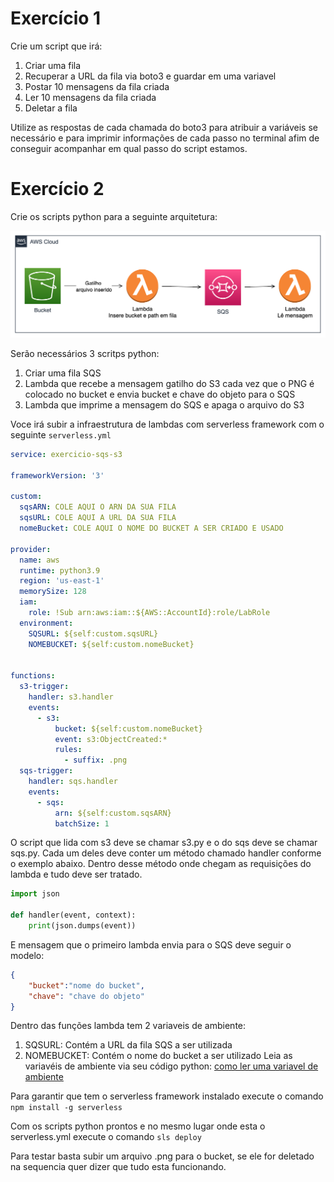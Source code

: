 # Exercício 1

Crie um script que irá:
  1. Criar uma fila
  2. Recuperar a URL da fila via boto3 e guardar em uma variavel
  3. Postar 10 mensagens da fila criada
  4. Ler 10 mensagens da fila criada
  5. Deletar a fila

Utilize as respostas de cada chamada do boto3 para atribuir a variáveis se necessário e para imprimir informações de cada passo no terminal afim de conseguir acompanhar em qual passo do script estamos.


# Exercício 2

Crie os scripts python para a seguinte arquitetura:

![](img/arquitetura.png)

Serão necessários 3 scritps python:
  1. Criar uma fila SQS
  2. Lambda que recebe a mensagem gatilho do S3 cada vez que o PNG é colocado no bucket e envia bucket e chave do objeto para o SQS
  3. Lambda que imprime a mensagem do SQS e apaga o arquivo do S3


Voce irá subir a infraestrutura de lambdas com serverless framework com o seguinte `serverless.yml`
```yaml
service: exercicio-sqs-s3

frameworkVersion: '3'

custom:
  sqsARN: COLE AQUI O ARN DA SUA FILA
  sqsURL: COLE AQUI A URL DA SUA FILA
  nomeBucket: COLE AQUI O NOME DO BUCKET A SER CRIADO E USADO
  
provider:
  name: aws
  runtime: python3.9
  region: 'us-east-1'
  memorySize: 128
  iam:
    role: !Sub arn:aws:iam::${AWS::AccountId}:role/LabRole
  environment:
    SQSURL: ${self:custom.sqsURL}
    NOMEBUCKET: ${self:custom.nomeBucket}


functions:
  s3-trigger:
    handler: s3.handler
    events:
      - s3:
          bucket: ${self:custom.nomeBucket}
          event: s3:ObjectCreated:*
          rules:
            - suffix: .png
  sqs-trigger:
    handler: sqs.handler
    events:
      - sqs:
          arn: ${self:custom.sqsARN}
          batchSize: 1
```


O script que lida com s3 deve se chamar s3.py e o do sqs deve se chamar sqs.py. Cada um deles deve conter um método chamado handler conforme o exemplo abaixo. Dentro desse método onde chegam as requisições do lambda e tudo deve ser tratado. 

```python
import json

def handler(event, context):
    print(json.dumps(event))
```

E mensagem que o primeiro lambda envia para o SQS deve seguir o modelo:
```json
{
    "bucket":"nome do bucket",
    "chave": "chave do objeto"
}
```

Dentro das funções lambda tem 2 variaveis de ambiente:
  1. SQSURL: Contém a URL da fila SQS a ser utilizada
  2. NOMEBUCKET: Contém o nome do bucket a ser utilizado
Leia as variavéis de ambiente via seu código python: [como ler uma variavel de ambiente](https://dicasdepython.com.br/python-como-ler-variavel-de-ambiente/#:~:text=Portanto%2C%20para%20acessar%20o%20valor,VARI%C3%81VEL%2DDE%2DAMBIENTE'%5D%20.)

Para garantir que tem o serverless framework instalado execute o comando `npm install -g serverless`

Com os scripts python prontos e no mesmo lugar onde esta o serverless.yml execute o comando `sls deploy`

Para testar basta subir um arquivo .png para o bucket, se ele for deletado na sequencia quer dizer que tudo esta funcionando.